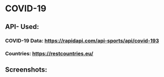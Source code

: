 #  COVID-19

## API- Used:
### COVID-19 Data: https://rapidapi.com/api-sports/api/covid-193
### Countries: https://restcountries.eu/

## Screenshots:



